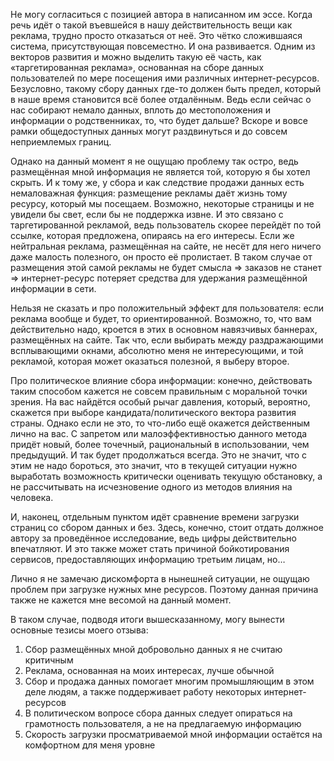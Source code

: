 Не могу согласиться с позицией автора в написанном им эссе. Когда речь идёт о такой въевшейся в нашу действительность вещи как реклама, трудно просто отказаться от неё. Это чётко сложившаяся система, присутствующая повсеместно. И она развивается. Одним из векторов развития и можно выделить такую её часть, как «таргетированная реклама», основанная на сборе данных пользователей по мере посещения ими различных интернет-ресурсов. Безусловно, такому сбору данных где-то должен быть предел, который в наше время становится всё более отдалённым. Ведь если сейчас о нас собирают немало данных, вплоть до местоположения и информации о родственниках, то, что будет дальше? Вскоре и вовсе рамки общедоступных данных могут раздвинуться и до совсем неприемлемых границ.

Однако на данный момент я не ощущаю проблему так остро, ведь размещённая мной информация не является той, которую я бы хотел скрыть. И к тому же, у сбора и как следствие продажи данных есть немаловажная функция: размещение рекламы даёт жизнь тому ресурсу, который мы посещаем. Возможно, некоторые страницы и не увидели бы свет, если бы не поддержка извне. И это связано с таргетированной рекламой, ведь пользователь скорее перейдёт по той ссылке, которая предложена, опираясь на его интересы. Если же нейтральная реклама, размещённая на сайте, не несёт для него ничего даже малость полезного, он просто её пролистает. В таком случае от размещения этой самой рекламы не будет смысла => заказов не станет => интернет-ресурс потеряет средства для удержания размещённой информации в сети.

Нельзя не сказать и про положительный эффект для пользователя: если реклама вообще и будет, то ориентированной. Возможно, то, что вам действительно надо, кроется в этих в основном навязчивых баннерах, размещённых на сайте. Так что, если выбирать между раздражающими всплывающими окнами, абсолютно меня не интересующими, и той рекламой, которая может оказаться полезной, я выберу второе.

Про политическое влияние сбора информации: конечно, действовать таким способом кажется не совсем правильным с моральной точки зрения. На вас найдётся особый рычаг давления, который, вероятно, скажется при выборе кандидата/политического вектора развития страны. Однако если не это, то что-либо ещё окажется действенным лично на вас. С запретом или малоэффективностью данного метода придёт новый, более точечный, рациональный в использовании, чем предыдущий. И так будет продолжаться всегда. Это не значит, что с этим не надо бороться, это значит, что в текущей ситуации нужно выработать возможность критически оценивать текущую обстановку, а не рассчитывать на исчезновение одного из методов влияния на человека.

И, наконец, отдельным пунктом идёт сравнение времени загрузки страниц со сбором данных и без. Здесь, конечно, стоит отдать должное автору за проведённое исследование, ведь цифры действительно впечатляют. И это также может стать причиной бойкотирования сервисов, предоставляющих информацию третьим лицам, но…

Лично я не замечаю дискомфорта в нынешней ситуации, не ощущаю проблем при загрузке нужных мне ресурсов. Поэтому данная причина также не кажется мне весомой на данный момент.

В таком случае, подводя итоги вышесказанному, могу вынести основные тезисы моего отзыва:
1) Сбор размещённых мной добровольно данных я не считаю критичным
2) Реклама, основанная на моих интересах, лучше обычной
3) Сбор и продажа данных помогает многим промышляющим в этом деле людям, а также поддерживает работу некоторых интернет-ресурсов
4) В политическом вопросе сбора данных следует опираться на грамотность пользователя, а не на предлагаемую информацию
5) Скорость загрузки просматриваемой мной информации остаётся на комфортном для меня уровне 